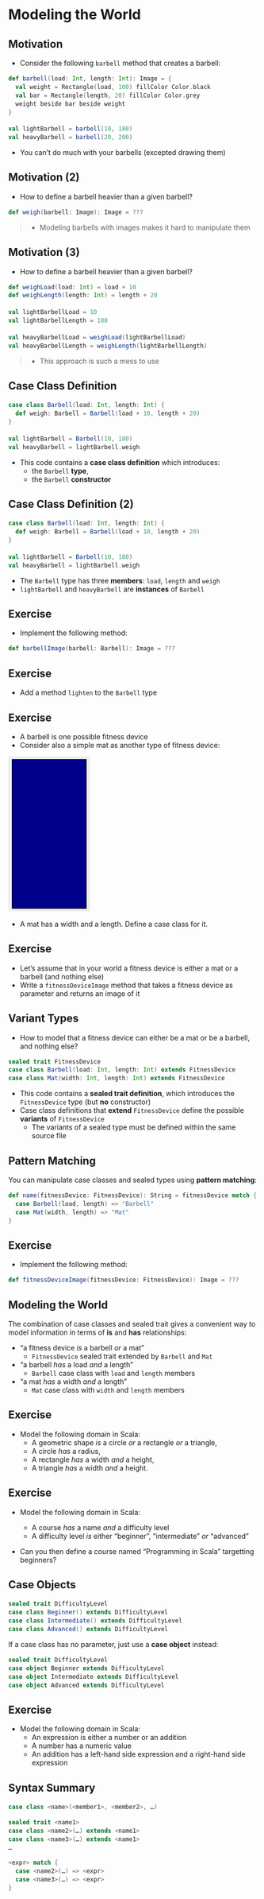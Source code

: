 # Modeling the World

## Motivation

- Consider the following `barbell` method that creates a barbell:

~~~ scala
def barbell(load: Int, length: Int): Image = {
  val weight = Rectangle(load, 100) fillColor Color.black
  val bar = Rectangle(length, 20) fillColor Color.grey
  weight beside bar beside weight
}

val lightBarbell = barbell(10, 180)
val heavyBarbell = barbell(20, 200)
~~~

- You can’t do much with your barbells (excepted drawing them)

## Motivation (2)

- How to define a barbell heavier than a given barbell?

~~~ scala
def weigh(barbell: Image): Image = ???
~~~

> - Modeling barbells with images makes it hard to manipulate them

## Motivation (3)

- How to define a barbell heavier than a given barbell?

~~~ scala
def weighLoad(load: Int) = load + 10
def weighLength(length: Int) = length + 20

val lightBarbellLoad = 10
val lightBarbellLength = 180

val heavyBarbellLoad = weighLoad(lightBarbellLoad)
val heavyBarbellLength = weighLength(lightBarbellLength)
~~~

> - This approach is such a mess to use

## Case Class Definition

~~~ scala
case class Barbell(load: Int, length: Int) {
  def weigh: Barbell = Barbell(load + 10, length + 20)
}

val lightBarbell = Barbell(10, 180)
val heavyBarbell = lightBarbell.weigh
~~~

- This code contains a **case class definition** which introduces:
    - the `Barbell` **type**,
    - the `Barbell` **constructor**

## Case Class Definition (2)

~~~ scala
case class Barbell(load: Int, length: Int) {
  def weigh: Barbell = Barbell(load + 10, length + 20)
}

val lightBarbell = Barbell(10, 180)
val heavyBarbell = lightBarbell.weigh
~~~

- The `Barbell` type has three **members**: `load`, `length` and `weigh`
- `lightBarbell` and `heavyBarbell` are **instances** of `Barbell`

## Exercise

- Implement the following method:

~~~ scala
def barbellImage(barbell: Barbell): Image = ???
~~~

## Exercise

- Add a method `lighten` to the `Barbell` type

## Exercise

- A barbell is one possible fitness device
- Consider also a simple mat as another type of fitness device:

![](mat.png)

- A mat has a width and a length. Define a case class for it.

## Exercise

- Let’s assume that in your world a fitness device is either a mat or a barbell (and nothing else)
- Write a `fitnessDeviceImage` method that takes a fitness device as parameter and returns an image of it

## Variant Types

- How to model that a fitness device can either be a mat or be a barbell, and nothing else?

~~~ scala
sealed trait FitnessDevice
case class Barbell(load: Int, length: Int) extends FitnessDevice
case class Mat(width: Int, length: Int) extends FitnessDevice
~~~

- This code contains a **sealed trait definition**, which introduces the `FitnessDevice` type (but **no** constructor)
- Case class definitions that **extend** `FitnessDevice` define the possible **variants** of `FitnessDevice`
    - The variants of a sealed type must be defined within the same source file

## Pattern Matching

You can manipulate case classes and sealed types using **pattern matching**:

~~~ scala
def name(fitnessDevice: FitnessDevice): String = fitnessDevice match {
  case Barbell(load, length) => "Barbell"
  case Mat(width, length) => "Mat"
}
~~~

## Exercise

- Implement the following method:

~~~ scala
def fitnessDeviceImage(fitnessDevice: FitnessDevice): Image = ???
~~~

## Modeling the World

The combination of case classes and sealed trait gives a convenient way to model information in terms of **is** and **has** relationships:

- “a fitness device *is* a barbell *or* a mat”
    - `FitnessDevice` sealed trait extended by `Barbell` and `Mat`
- “a barbell *has* a load *and* a length”
    - `Barbell` case class with `load` and `length` members
- “a mat *has* a width *and* a length”
    - `Mat` case class with `width` and `length` members

## Exercise

- Model the following domain in Scala:
    - A geometric shape *is* a circle *or* a rectangle *or* a triangle,
    - A circle *has* a radius,
    - A rectangle *has* a width *and* a height,
    - A triangle *has* a width *and* a height.

## Exercise

- Model the following domain in Scala:
    - A course *has* a name *and* a difficulty level
    - A difficulty level *is* either “beginner”, “intermediate” *or* “advanced”

- Can you then define a course named “Programming in Scala” targetting beginners?

## Case Objects

~~~ scala
sealed trait DifficultyLevel
case class Beginner() extends DifficultyLevel
case class Intermediate() extends DifficultyLevel
case class Advanced() extends DifficultyLevel
~~~

If a case class has no parameter, just use a **case object** instead:

~~~ scala
sealed trait DifficultyLevel
case object Beginner extends DifficultyLevel
case object Intermediate extends DifficultyLevel
case object Advanced extends DifficultyLevel
~~~

## Exercise

- Model the following domain in Scala:
    - An expression is either a number or an addition
    - A number has a numeric value
    - An addition has a left-hand side expression and a right-hand side expression

## Syntax Summary

~~~ scala
case class <name>(<member1>, <member2>, …)
~~~

~~~ scala
sealed trait <name1>
case class <name2>(…) extends <name1>
case class <name3>(…) extends <name1>
…
~~~

~~~ scala
<expr> match {
  case <name2>(…) => <expr>
  case <name3>(…) => <expr>
}
~~~
